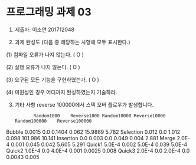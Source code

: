 # 프로그래밍 과제 03

1. 제출자: 이소연 201712048

2. 과제 완성도 (다음 중 해당하는 사항에 모두 표시한다.)

(1) 컴파일 오류가 나지 않는다. ( O )

(2) 실행 오류가 나지 않는다. ( O )

(3) 요구된 모든 기능을 구현하였는가. ( O )

(4) 미원성인 경우 어디까지 완성하였는지 기술하라.



3. 기타 사항 
reverse 100000에서 스택 오버 플로우가 발생합니다. 

		      Random1000	Reverse1000	Random10000	Reverse10000	Random100000	Reverse100000
Bubble		0.0015	  	0.0		      0.1404		  0.062		      15.9869		    5.782
Selection	0.012	  	  0.0		      1.012		    0.098		      101.986		    10.141
Insertion	0.0		      0.003	      0.0		      0.049		      0.004		      2.881
Merge		  2.0E-4	  	0.001		    0.045		    0.042		      5.605		      5.291
Quick1		5.0E-4		  0.002	    	5.0E-4		  0.039		      5.0E-4
Quick2		1.0E-4		  0.0		      4.0E-4		  0.001		      0.0025		    0.008
Quick3		2.0E-4	  	0.0		      2.0E-4		  0.0		        0.0043		    0.005
